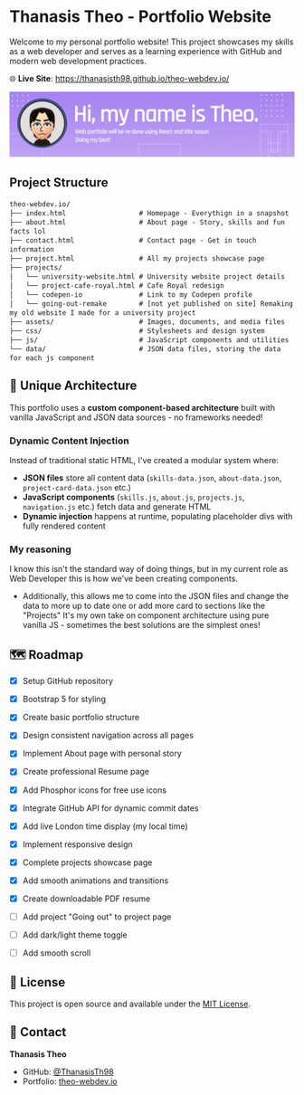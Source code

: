 

# Thanasis Theo - Portfolio Website

Welcome to my personal portfolio website! This project showcases my skills as a web developer and serves as a learning experience with GitHub and modern web development practices.

🌐 **Live Site**: https://thanasisth98.github.io/theo-webdev.io/

![Portfolio Banner](assets/Github.png)

## Project Structure

```
theo-webdev.io/
├── index.html                  # Homepage - Everythign in a snapshot
├── about.html                  # About page - Story, skills and fun facts lol
├── contact.html                # Contact page - Get in touch information
├── project.html                # All my projects showcase page
├── projects/
│   └── university-website.html # University website project details
│   └── project-cafe-royal.html # Cafe Royal redesign
│   └── codepen-io              # Link to my Codepen profile
│   └── going-out-remake        # [not yet published on site] Remaking my old website I made for a university project
├── assets/                     # Images, documents, and media files
├── css/                        # Stylesheets and design system
├── js/                         # JavaScript components and utilities
└── data/                       # JSON data files, storing the data for each js component
```
## 🚀 Unique Architecture

This portfolio uses a **custom component-based architecture** built with vanilla JavaScript and JSON data sources - no frameworks needed! 

### Dynamic Content Injection
Instead of traditional static HTML, I've created a modular system where:
- **JSON files** store all content data (`skills-data.json`, `about-data.json`, `project-card-data.json` etc.)
- **JavaScript components** (`skills.js`, `about.js`, `projects.js`, `navigation.js` etc.) fetch data and generate HTML
- **Dynamic injection** happens at runtime, populating placeholder divs with fully rendered content

### My reasoning
I know this isn't the standard way of doing things, but in my current role as Web Developer this is how we've been creating components.
- Additionally, this allows me to come into the JSON files and change the data to more up to date one or add more card to sections like the "Projects"
It's my own take on component architecture using pure vanilla JS - sometimes the best solutions are the simplest ones!

## 🗺️ Roadmap

- [x] Setup GitHub repository
- [x] Bootstrap 5 for styling
- [x] Create basic portfolio structure
- [x] Design consistent navigation across all pages
- [x] Implement About page with personal story
- [x] Create professional Resume page
- [x] Add Phosphor icons for free use icons
- [x] Integrate GitHub API for dynamic commit dates
- [x] Add live London time display (my local time)
- [x] Implement responsive design
- [x] Complete projects showcase page
- [x] Add smooth animations and transitions
- [x] Create downloadable PDF resume
- [ ] Add project "Going out" to project page
- [ ] Add dark/light theme toggle
- [ ] Add smooth scroll


## 📝 License

This project is open source and available under the [MIT License](LICENSE).

## 📧 Contact

**Thanasis Theo**
- GitHub: [@ThanasisTh98](https://github.com/ThanasisTh98)
- Portfolio: [theo-webdev.io](https://thanasisth98.github.io/theo-webdev.io/)




